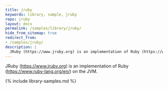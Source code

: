 ```yaml
---
title: jruby
keywords: library, sample, jruby
repo: jruby
layout: docs
permalink: /samples/library/jruby/
hide_from_sitemap: true
redirect_from:
- /samples/jruby/
description: |
  JRuby (https://www.jruby.org) is an implementation of Ruby (https://www.ruby-lang.org/en/) on the JVM.
---
```


JRuby (https://www.jruby.org) is an implementation of Ruby (https://www.ruby-lang.org/en/) on the JVM.


{% include library-samples.md %}
